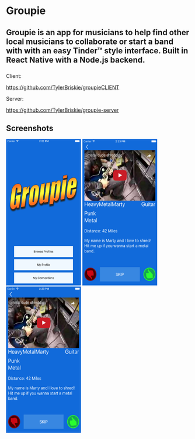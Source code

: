 # Groupie

## Groupie is an app for musicians to help find other local musicians to collaborate or start a band with with an easy Tinder™ style interface.  Built in React Native with a Node.js backend.

###
Client:

https://github.com/TylerBriskie/groupieCLIENT

Server:

https://github.com/TylerBriskie/groupie-server

## Screenshots

<img src="./1.png" alt="Screen Shot 1" width="205" height="400" />

<img src="./2.png" alt="Screen Shot 2" width="205" height="400" />
<img src="./2.png" alt="Screen Shot 3" width="205" height="400" />

